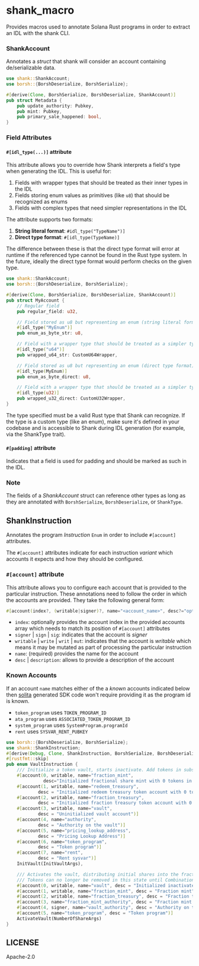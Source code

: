 # shank_macro

Provides macros used to annotate Solana Rust programs in order to extract an IDL with the shank
CLI.

### ShankAccount

Annotates a _struct_ that shank will consider an account containing de/serializable data.

```rs
use shank::ShankAccount;
use borsh::{BorshDeserialize, BorshSerialize};

#[derive(Clone, BorshSerialize, BorshDeserialize, ShankAccount)]
pub struct Metadata {
    pub update_authority: Pubkey,
    pub mint: Pubkey,
    pub primary_sale_happened: bool,
}
```

### Field Attributes

#### `#[idl_type(...)]` attribute

This attribute allows you to override how Shank interprets a field's type when generating the IDL. This is useful for:

1. Fields with wrapper types that should be treated as their inner types in the IDL
2. Fields storing enum values as primitives (like `u8`) that should be recognized as enums
3. Fields with complex types that need simpler representations in the IDL

The attribute supports two formats:

1. **String literal format**: `#idl_type("TypeName")]`
2. **Direct type format**: `#[idl_type(TypeName)]`

The difference between these is that the direct type format will error at runtime if the referenced type cannot be found in the Rust type system.
In the future, ideally the direct type format would perform checks on the given type.

```rs
use shank::ShankAccount;
use borsh::{BorshDeserialize, BorshSerialize};

#[derive(Clone, BorshSerialize, BorshDeserialize, ShankAccount)]
pub struct MyAccount {
    // Regular field
    pub regular_field: u32,

    // Field stored as u8 but representing an enum (string literal format)
    #[idl_type("MyEnum")]
    pub enum_as_byte_str: u8,

    // Field with a wrapper type that should be treated as a simpler type (string literal format)
    #[idl_type("u64")]
    pub wrapped_u64_str: CustomU64Wrapper,

    // Field stored as u8 but representing an enum (direct type format)
    #[idl_type(MyEnum)]
    pub enum_as_byte_direct: u8,

    // Field with a wrapper type that should be treated as a simpler type (direct type format)
    #[idl_type(u32)]
    pub wrapped_u32_direct: CustomU32Wrapper,
}
```

The type specified must be a valid Rust type that Shank can recognize. If the type is a custom type (like an enum), make sure it's defined in your codebase and is accessible to Shank during IDL generation (for example, via the ShankType trait).

#### `#[padding]` attribute

Indicates that a field is used for padding and should be marked as such in the IDL.

### Note

The fields of a _ShankAccount_ struct can reference other types as long as they are annotated
with `BorshSerialize`, `BorshDeserialize`, or `ShankType`.

## ShankInstruction

Annotates the program _Instruction_ `Enum` in order to include `#[account]` attributes.

The `#[account]` attributes indicate for each instruction _variant_ which accounts it expects
and how they should be configured.

### `#[account]` attribute

This attribute allows you to configure each account that is provided to the particular
instruction. These annotations need to follow the order in which the accounts are provided.
They take the following general form:

```rs
#[account(index?, (writable|signer)?, name="<account_name>", desc?="optional description")]
```

- `index`: optionally provides the account index in the provided accounts array which needs to
  match its position of `#[account]` attributes
- `signer` | `sign` | `sig`: indicates that the account is _signer_
- `writable` | `write` | `writ` | `mut`: indicates that the account is _writable_ which means it may be
  mutated as part of processing the particular instruction
- `name`: (required) provides the name for the account
- `desc` | `description`: allows to provide a description of the account

### Known Accounts

If an account `name` matches either of the a _known_ accounts indicated below then
[solita](https://github.com/metaplex-foundation/solita) generated SDK code won't require providing
it as the program id is known.

- `token_program` uses `TOKEN_PROGRAM_ID`
- `ata_program` uses `ASSOCIATED_TOKEN_PROGRAM_ID`
- `system_program` uses `SystemProgram.programId`
- `rent` uses `SYSVAR_RENT_PUBKEY`

```rs
use borsh::{BorshDeserialize, BorshSerialize};
use shank::ShankInstruction;
#[derive(Debug, Clone, ShankInstruction, BorshSerialize, BorshDeserialize)]
#[rustfmt::skip]
pub enum VaultInstruction {
    /// Initialize a token vault, starts inactivate. Add tokens in subsequent instructions, then activate.
    #[account(0, writable, name="fraction_mint",
              desc="Initialized fractional share mint with 0 tokens in supply, authority on mint must be pda of program with seed [prefix, programid]")]
    #[account(1, writable, name="redeem_treasury",
            desc = "Initialized redeem treasury token account with 0 tokens in supply, owner of account must be pda of program like above")]
    #[account(2, writable, name="fraction_treasury",
            desc = "Initialized fraction treasury token account with 0 tokens in supply, owner of account must be pda of program like above")]
    #[account(3, writable, name="vault",
            desc = "Uninitialized vault account")]
    #[account(4, name="authority",
            desc = "Authority on the vault")]
    #[account(5, name="pricing_lookup_address",
            desc = "Pricing Lookup Address")]
    #[account(6, name="token_program",
            desc = "Token program")]
    #[account(7, name="rent",
            desc = "Rent sysvar")]
    InitVault(InitVaultArgs),

    /// Activates the vault, distributing initial shares into the fraction treasury.
    /// Tokens can no longer be removed in this state until Combination.
    #[account(0, writable, name="vault", desc = "Initialized inactivated fractionalized token vault")]
    #[account(1, writable, name="fraction_mint", desc = "Fraction mint")]
    #[account(2, writable, name="fraction_treasury", desc = "Fraction treasury")]
    #[account(3, name="fraction_mint_authority", desc = "Fraction mint authority for the program - seed of [PREFIX, program_id]")]
    #[account(4, signer, name="vault_authority", desc = "Authority on the vault")]
    #[account(5, name="token_program", desc = "Token program")]
    ActivateVault(NumberOfShareArgs)
}
```

## LICENSE

Apache-2.0
